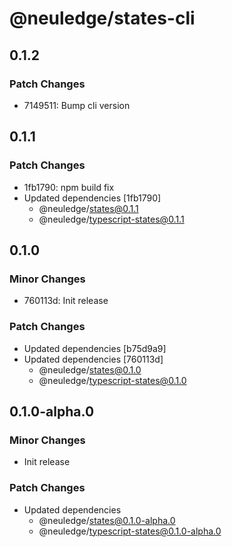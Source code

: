 # @neuledge/states-cli

## 0.1.2

### Patch Changes

- 7149511: Bump cli version

## 0.1.1

### Patch Changes

- 1fb1790: npm build fix
- Updated dependencies [1fb1790]
  - @neuledge/states@0.1.1
  - @neuledge/typescript-states@0.1.1

## 0.1.0

### Minor Changes

- 760113d: Init release

### Patch Changes

- Updated dependencies [b75d9a9]
- Updated dependencies [760113d]
  - @neuledge/states@0.1.0
  - @neuledge/typescript-states@0.1.0

## 0.1.0-alpha.0

### Minor Changes

- Init release

### Patch Changes

- Updated dependencies
  - @neuledge/states@0.1.0-alpha.0
  - @neuledge/typescript-states@0.1.0-alpha.0
